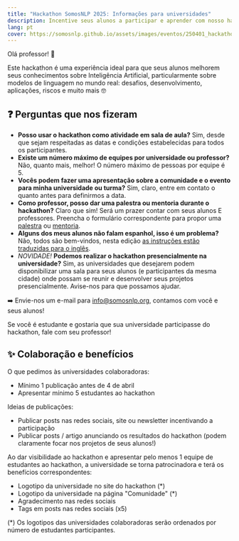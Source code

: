 ```yaml
---
title: "Hackathon SomosNLP 2025: Informações para universidades"
description: Incentive seus alunos a participar e aprender com nosso hackathon!
lang: pt
cover: https://somosnlp.github.io/assets/images/eventos/250401_hackathon_sinfecha.jpg
---
```


Olá professor! 👋

Este hackathon é uma experiência ideal para que seus alunos melhorem seus conhecimentos sobre Inteligência Artificial, particularmente sobre modelos de linguagem no mundo real: desafios, desenvolvimento, aplicações, riscos e muito mais 🤓

## ❓ Perguntas que nos fizeram

- **Posso usar o hackathon como atividade em sala de aula?** Sim, desde que sejam respeitadas as datas e condições estabelecidas para todos os participantes.
- **Existe um número máximo de equipes por universidade ou professor?** Não, quanto mais, melhor! O número máximo de pessoas por equipe é 5.
- **Vocês podem fazer uma apresentação sobre a comunidade e o evento para minha universidade ou turma?** Sim, claro, entre em contato o quanto antes para definirmos a data.
- **Como professor, posso dar uma palestra ou mentoria durante o hackathon?** Claro que sim! Será um prazer contar com seus alunos E professores. Preencha o formulário correspondente para propor uma [palestra](https://forms.gle/n6DsNF5RwerA4oPf6) ou [mentoria](https://forms.gle/izE8j4nW2JsWcQT26).
- **Alguns dos meus alunos não falam espanhol, isso é um problema?** Não, todos são bem-vindos, nesta edição [as instruções estão traduzidas para o inglês](https://somosnlp.org/en/hackathon/bases).
- *NOVIDADE!* **Podemos realizar o hackathon presencialmente na universidade?** Sim, as universidades que desejarem podem disponibilizar uma sala para seus alunos (e participantes da mesma cidade) onde possam se reunir e desenvolver seus projetos presencialmente. Avise-nos para que possamos ajudar.

➡️ Envie-nos um e-mail para info@somosnlp.org, contamos com você e seus alunos!

Se você é estudante e gostaria que sua universidade participasse do hackathon, fale com seu professor!

## ✨ Colaboração e benefícios

O que pedimos às universidades colaboradoras:
- Mínimo 1 publicação antes de 4 de abril
- Apresentar mínimo 5 estudantes ao hackathon

Ideias de publicações:
- Publicar posts nas redes sociais, site ou newsletter incentivando a participação
- Publicar posts / artigo anunciando os resultados do hackathon (podem claramente focar nos projetos de seus alunos!)

Ao dar visibilidade ao hackathon e apresentar pelo menos 1 equipe de estudantes ao hackathon, a universidade se torna patrocinadora e terá os benefícios correspondentes:
- Logotipo da universidade no site do hackathon (*)
- Logotipo da universidade na página "Comunidade" (*)
- Agradecimento nas redes sociais
- Tags em posts nas redes sociais (x5)

(*) Os logotipos das universidades colaboradoras serão ordenados por número de estudantes participantes.

<!--
## Universidades Colaboradoras

<div style="display: grid; grid-template-columns: repeat(3, 1fr); gap: 10px 50px; justify-items: center; align-items: center;">

<SponsorInfo sponsor="Universidad de Puerto Rico" url="https://upr.edu"
logo="https://somosnlp.github.io/assets/images/patrocinios/UPR.png"
logo_dark="https://somosnlp.github.io/assets/images/patrocinios/UPR.png" />

<SponsorInfo sponsor="Universidad Nacional de Loja" url="https://unl.edu.ec"
logo="https://somosnlp.github.io/assets/images/patrocinios/UNL_square.png"
logo_dark="https://somosnlp.github.io/assets/images/patrocinios/UNL_square.png" />

</div>


<SponsorInfo sponsor="UNED Research Group in NLP & IR" url="https://sites.google.com/view/nlp-uned/home"
logo="https://somosnlp.github.io/assets/images/patrocinios/UNEDNLP.png"
logo_dark="https://somosnlp.github.io/assets/images/patrocinios/UNEDNLP.png" />

<SponsorInfo sponsor="UNAM" url="https://www.unam.mx/"
logo="https://somosnlp.github.io/assets/images/logo_UNAM.png"
logo_dark="https://somosnlp.github.io/assets/images/logo_UNAM_dark.png" />

<SponsorInfo sponsor="MCD UNISON" url="https://mcd.unison.mx"
logo="https://somosnlp.github.io/assets/images/patrocinios/MCDUnisonMX.png"
logo_dark="https://somosnlp.github.io/assets/images/patrocinios/MCDUnisonMX.png" />
--> 